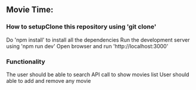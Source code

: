 ## Movie Time:

### How to setupClone this repository using 'git clone'
Do 'npm install' to install all the dependencies
Run the development server using 'npm run dev'
Open browser and run 'http://localhost:3000'

### Functionality
The user should be able to search
API call to show movies list
User should able to add and remove any movie



